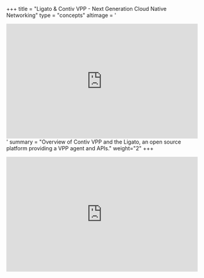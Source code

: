 +++
title = "Ligato & Contiv VPP - Next Generation Cloud Native Networking"
type = "concepts"
altimage = '<div style="position: relative; width: 100%; height: 0;padding-bottom: 60%;"><iframe src="https://www.youtube.com/embed/GbChlAhapLQ?rel=0/embed?start=false&loop=false&delayms=3000" frameborder="0" style="position: absolute; width: 100%; height: 100%; left: 0; top: 0;" allowfullscreen="true" mozallowfullscreen="true" webkitallowfullscreen="true" style="margin: 10px"></iframe></div>'
summary = "Overview of Contiv VPP and the Ligato, an open source platform providing a VPP agent and APIs."
weight="2"
+++

<div style="position: relative; width: 100%; height: 0;padding-bottom: 60%;"><iframe src="https://www.youtube.com/embed/GbChlAhapLQ?rel=0/embed?start=false&loop=false&delayms=3000" frameborder="0" style="position: absolute; width: 100%; height: 100%; left: 0; top: 0;" allowfullscreen="true" mozallowfullscreen="true" webkitallowfullscreen="true" style="margin: 10px"></iframe></div>